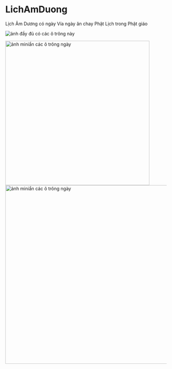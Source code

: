 # LichAmDuong
Lịch Âm Dương có ngày Vía ngày ăn chay Phật Lịch trong Phật giáo 


![ảnh đầy đủ có các ô trông này](https://github.com/user-attachments/assets/c01ac667-b824-4586-b41f-1a64e7d1fefe)

<img width="450" alt="ảnh miniẩn các ô trông ngày" src="https://github.com/user-attachments/assets/636565df-411e-493f-a27e-fb02b0053912" />


<img width="557" alt="ảnh miniẩn các ô trông ngày" src="https://github.com/user-attachments/assets/eb9001ff-9594-40fa-9585-4858efb4fac9" />
